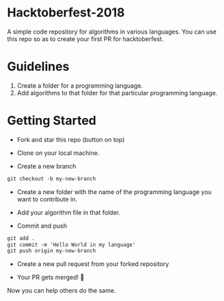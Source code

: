 # Hacktoberfest-2018
A simple code repository for algorithms in various languages.
You can use this repo so as to create your first PR for hacktoberfest.

# Guidelines
1. Create a folder for a programming language.
2. Add algorithms to that folder for that particular programming language.

# Getting Started

- Fork and star this repo (button on top)

- Clone on your local machine.

- Create a new branch

```markdown
git checkout -b my-new-branch
```

- Create a new folder with the name of the programming language you want to contribute in.

- Add your algorithm file in that folder.

- Commit and push

```markdown
git add .
git commit -m 'Hello World in my language'
git push origin my-new-branch
```

- Create a new pull request from your forked repository

- Your PR gets merged! 🎃

Now you can help others do the same.
